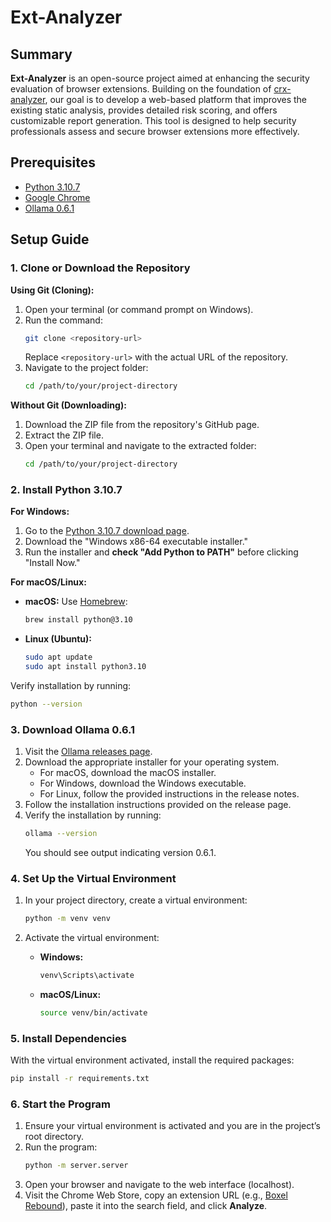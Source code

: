 # Ext-Analyzer

## Summary

**Ext-Analyzer** is an open-source project aimed at enhancing the security evaluation of browser extensions. Building on the foundation of [crx-analyzer](https://github.com/rileydakota/crx-analyzer), our goal is to develop a web-based platform that improves the existing static analysis, provides detailed risk scoring, and offers customizable report generation. This tool is designed to help security professionals assess and secure browser extensions more effectively.

## Prerequisites

- [Python 3.10.7](https://www.python.org/downloads/release/python-3107/)
- [Google Chrome](https://www.google.com/chrome/)
- [Ollama 0.6.1](https://github.com/ollama/ollama/releases/tag/v0.6.1)

## Setup Guide

### 1. Clone or Download the Repository

**Using Git (Cloning):**

1. Open your terminal (or command prompt on Windows).
2. Run the command:
    ```bash
    git clone <repository-url>
    ```
   Replace `<repository-url>` with the actual URL of the repository.
3. Navigate to the project folder:
    ```bash
    cd /path/to/your/project-directory
    ```

**Without Git (Downloading):**

1. Download the ZIP file from the repository's GitHub page.
2. Extract the ZIP file.
3. Open your terminal and navigate to the extracted folder:
    ```bash
    cd /path/to/your/project-directory
    ```

### 2. Install Python 3.10.7

**For Windows:**

1. Go to the [Python 3.10.7 download page](https://www.python.org/downloads/release/python-3107/).
2. Download the "Windows x86-64 executable installer."
3. Run the installer and **check "Add Python to PATH"** before clicking "Install Now."

**For macOS/Linux:**

- **macOS:** Use [Homebrew](https://brew.sh/):
    ```bash
    brew install python@3.10
    ```
- **Linux (Ubuntu):**
    ```bash
    sudo apt update
    sudo apt install python3.10
    ```

Verify installation by running:

```bash
python --version
```

### 3. Download Ollama 0.6.1

1. Visit the [Ollama releases page](https://github.com/ollama/ollama/releases/tag/v0.6.1).
2. Download the appropriate installer for your operating system.
   - For macOS, download the macOS installer.
   - For Windows, download the Windows executable.
   - For Linux, follow the provided instructions in the release notes.
3. Follow the installation instructions provided on the release page.
4. Verify the installation by running:
    ```bash
    ollama --version
    ```
   You should see output indicating version 0.6.1.

### 4. Set Up the Virtual Environment

1. In your project directory, create a virtual environment:
    ```bash
    python -m venv venv
    ```
2. Activate the virtual environment:

   - **Windows:**
        ```bash
        venv\Scripts\activate
        ```
   - **macOS/Linux:**
        ```bash
        source venv/bin/activate
        ```

### 5. Install Dependencies

With the virtual environment activated, install the required packages:

```bash
pip install -r requirements.txt
```

### 6. Start the Program

1. Ensure your virtual environment is activated and you are in the project’s root directory.
2. Run the program:
    ```bash
    python -m server.server
    ```
3. Open your browser and navigate to the web interface (localhost).
4. Visit the Chrome Web Store, copy an extension URL (e.g., [Boxel Rebound](https://chromewebstore.google.com/detail/boxel-rebound/iginnfkhmmfhlkagcmpgofnjhanpmklb)), paste it into the search field, and click **Analyze**.
